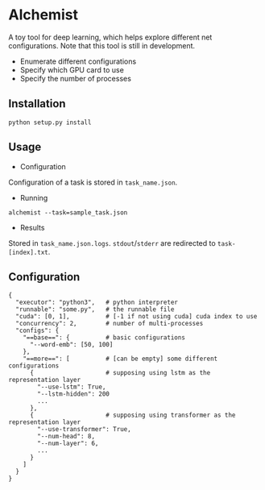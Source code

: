 # Alchemist

A toy tool for deep learning, which helps explore different net configurations. Note that this tool is still in development.

- Enumerate different configurations
- Specify which GPU card to use
- Specify the number of processes

## Installation

`python setup.py install`

## Usage

- Configuration

Configuration of a task is stored in `task_name.json`.

- Running

`alchemist --task=sample_task.json`

- Results

Stored in `task_name.json.logs`. `stdout`/`stderr` are redirected to `task-[index].txt`.

## Configuration

```
{
  "executor": "python3",   # python interpreter
  "runnable": "some.py",   # the runnable file
  "cuda": [0, 1],          # [-1 if not using cuda] cuda index to use
  "concurrency": 2,        # number of multi-processes 
  "configs": {
    "==base==": {          # basic configurations
      "--word-emb": [50, 100]
    },
    "==more==": [          # [can be empty] some different configurations
      {                    # supposing using lstm as the representation layer
        "--use-lstm": True,
        "--lstm-hidden": 200
        ...
      },
      {                    # supposing using transformer as the representation layer
        "--use-transformer": True,
        "--num-head": 8,
        "--num-layer": 6,
        ...
      }
    ]
  }
}
```
